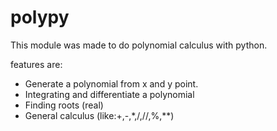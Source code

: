 # polypy
This module was made to do polynomial calculus with python.

features are:
  * Generate a polynomial from x and y point.
  * Integrating and differentiate a polynomial
  * Finding roots (real)
  * General calculus (like:+,-,*,/,//,%,**)
